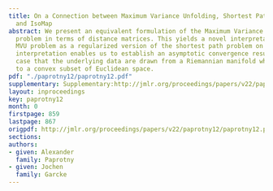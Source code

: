 ```yaml
---
title: On a Connection between Maximum Variance Unfolding, Shortest Path Problems
  and IsoMap
abstract: We present an equivalent formulation of the Maximum Variance Unfolding (MVU)
  problem in terms of distance matrices. This yields a novel interpretation of the
  MVU problem as a regularized version of the shortest path problem on a graph. This
  interpretation enables us to establish an asymptotic convergence result for the
  case that the underlying data are drawn from a Riemannian manifold which is isometric
  to a convex subset of Euclidean space.
pdf: "./paprotny12/paprotny12.pdf"
supplementary: Supplementary:http://jmlr.org/proceedings/papers/v22/paprotny12/paprotny12Supple.pdf
layout: inproceedings
key: paprotny12
month: 0
firstpage: 859
lastpage: 867
origpdf: http://jmlr.org/proceedings/papers/v22/paprotny12/paprotny12.pdf
sections: 
authors:
- given: Alexander
  family: Paprotny
- given: Jochen
  family: Garcke
---
```

